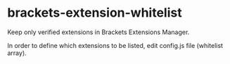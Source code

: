 brackets-extension-whitelist
============================

Keep only verified extensions in Brackets Extensions Manager.

In order to define which extensions to be listed, edit config.js file (whitelist array).
